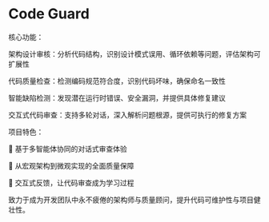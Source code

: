 # Code Guard

核心功能：

​​架构设计审核​​：分析代码结构，识别设计模式误用、循环依赖等问题，评估架构可扩展性

​​代码质量检查​​：检测编码规范符合度，识别代码坏味，确保命名一致性

​​智能缺陷检测​​：发现潜在运行时错误、安全漏洞，并提供具体修复建议

​​交互式代码审查​​：支持多轮对话，深入解析问题根源，提供可执行的修复方案

​​项目特色：​​

🤖 基于多智能体协同的对话式审查体验

🎯 从宏观架构到微观实现的全面质量保障

💬 交互式反馈，让代码审查成为学习过程

致力于成为开发团队中永不疲倦的架构师与质量顾问，提升代码可维护性与项目健壮性。
